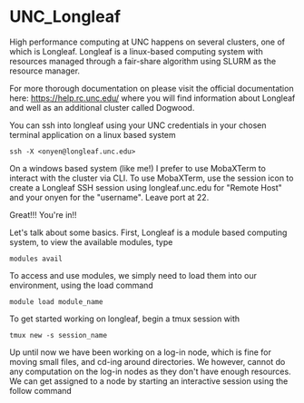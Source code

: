# UNC_Longleaf

High performance computing at UNC happens on several clusters, one of which is Longleaf. Longleaf is a linux-based computing system with resources managed through a fair-share algorithm using SLURM as the resource manager.  

For more thorough documentation on please visit the official documentation here: https://help.rc.unc.edu/ where you will find information about Longleaf and well as an additional cluster called Dogwood. 

You can ssh into longleaf using your UNC credentials in your chosen terminal application on a linux based system

```
ssh -X <onyen@longleaf.unc.edu>
```
On a windows based system (like me!) I prefer to use MobaXTerm to interact with the cluster via CLI. To use MobaXTerm,  use the session icon to create a Longleaf SSH session using longleaf.unc.edu for "Remote Host" and your onyen for the "username". Leave port at 22. 

Great!!! You're in!!

Let's talk about some basics. First, Longleaf is a module based computing system, to view the available modules, type 
```
modules avail
```

To access and use modules, we simply need to load them into our environment, using the load command 
```
module load module_name
```

To get started working on longleaf, begin a tmux session with 
```
tmux new -s session_name
```

Up until now we have been working on a log-in node, which is fine for moving small files, and cd-ing around directories. We however, cannot do any computation on the log-in nodes as they don't have enough resources. We can get assigned to a node by starting an interactive session using the follow command 
```

```
